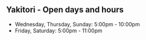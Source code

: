 ## Yakitori - Open days and hours

- Wednesday, Thursday, Sunday: 5:00pm - 10:00pm
- Friday, Saturday: 5:00pm - 11:00pm
